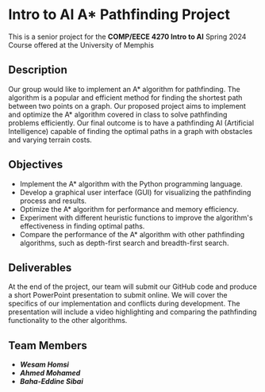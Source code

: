 #  Intro to AI A* Pathfinding Project
This is a senior project for the **COMP/EECE 4270 Intro to AI** Spring 2024 Course offered at the University of Memphis

## Description
Our group would like to implement an A* algorithm for pathfinding. The algorithm is 
a popular and efficient method for finding the shortest path between two points on a graph. 
Our proposed project aims to implement and optimize the A* algorithm covered in class to 
solve pathfinding problems efficiently. Our final outcome is to have a pathfinding AI 
(Artificial Intelligence) capable of finding the optimal paths in a graph with obstacles and 
varying terrain costs. 

## Objectives 
- Implement the A* algorithm with the Python programming language.  
- Develop a graphical user interface (GUI) for visualizing the pathfinding process and 
results.  
- Optimize the A* algorithm for performance and memory efficiency.  
- Experiment with different heuristic functions to improve the algorithm's 
effectiveness in finding optimal paths.  
- Compare the performance of the A* algorithm with other pathfinding algorithms, 
such as depth-first search and breadth-first search. 

## Deliverables 
At the end of the project, our team will submit our GitHub code and produce a short 
PowerPoint presentation to submit online. We will cover the specifics of our 
implementation and conflicts during development. The presentation will include a video 
highlighting and comparing the pathfinding functionality to the other algorithms. 

## Team Members
- _**Wesam Homsi**_ 
- _**Ahmed Mohamed**_ 
- _**Baha-Eddine Sibai**_ 